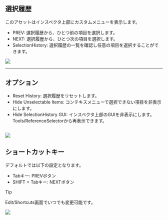 ## 選択履歴

このアセットはインスペクタ上部にカスタムメニューを表示します。
- PREV: 選択履歴から、ひとつ前の項目を選択します。
- NEXT: 選択履歴から、ひとつ次の項目を選択します。
- SelectionHistory: 選択履歴の一覧を確認し任意の項目を選択することができます。

![](https://emptybraces.github.io/reference-selector/images/selection_history1.jpg)

---
## オプション 
- Reset History: 選択履歴をリセットします。
- Hide Unselectable Items: コンテキスメニューで選択できない項目を非表示にします。
- Hide SelectionHistory GUI: インスペクタ上部のGUIを非表示にします。Tools/ReferenceSelectorから再表示できます。

![](https://emptybraces.github.io/reference-selector/images/selection_history2.jpg)
---
## ショートカットキー

デフォルトでは以下の設定となります。

- Tabキー: PREVボタン
- SHIFT + Tabキー: NEXTボタン

> [!TIP]
> Edit/Shortcuts画面でいつでも変更可能です。

![](https://emptybraces.github.io/reference-selector/images/selection_history3.jpg)
